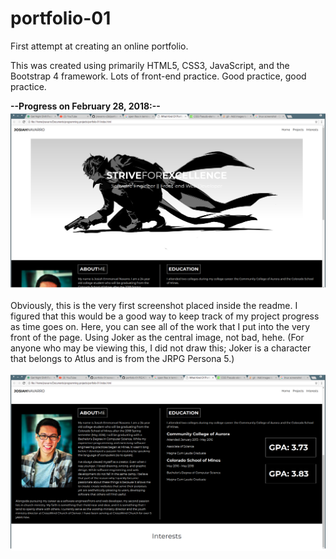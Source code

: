 # portfolio-01
First attempt at creating an online portfolio.

This was created using primarily HTML5, CSS3, JavaScript, and the Bootstrap 4 framework. Lots of front-end practice. Good practice, good practice.

**--Progress on February 28, 2018:--**
![alt text](https://github.com/jnavarro-c3d/portfolio-01/blob/master/project-screenshots/screenshot-2-28-18-1)

Obviously, this is the very first screenshot placed inside the readme. I figured that this would be a good way to keep track of my project progress as time goes on. Here, you can see all of the work that I put into the very front of the page. Using Joker as the central image, not bad, hehe. (For anyone who may be viewing this, I did not draw this; Joker is a character that belongs to Atlus and is from the JRPG Persona 5.)

![alt text](https://github.com/jnavarro-c3d/portfolio-01/blob/master/project-screenshots/screenshot-2-28-18-2.png)
